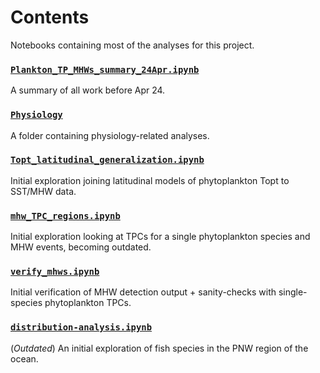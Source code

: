 # Contents
Notebooks containing most of the analyses for this project. 

### [`Plankton_TP_MHWs_summary_24Apr.ipynb`](Plankton_TP_MHWs_summary_24Apr.ipynb)
A summary of all work before Apr 24. 

### [`Physiology`](./physiology)
A folder containing physiology-related analyses.

### [`Topt_latitudinal_generalization.ipynb`](Topt_latitudinal_generalization.ipynb)

Initial exploration joining latitudinal models of phytoplankton Topt to SST/MHW data. 

### [`mhw_TPC_regions.ipynb`](mhw_TPC_regions.ipynb)

Initial exploration looking at TPCs for a single phytoplankton species and MHW events, becoming outdated. 

### [`verify_mhws.ipynb`](verify_mhws.ipynb)

Initial verification of MHW detection output + sanity-checks with single-species phytoplankton TPCs.

### [`distribution-analysis.ipynb`](distribution-analysis.ipynb)

(*Outdated*) An initial exploration of fish species in the PNW region of the ocean. 
